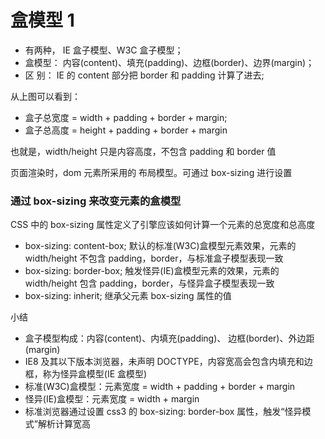 ---
---

# 盒模型 1

- 有两种， IE 盒子模型、W3C 盒子模型；
- 盒模型： 内容(content)、填充(padding)、边框(border)、边界(margin)；
- 区 别： IE 的 content 部分把 border 和 padding 计算了进去;

从上图可以看到：

- 盒子总宽度 = width + padding + border + margin;
- 盒子总高度 = height + padding + border + margin

也就是，width/height 只是内容高度，不包含 padding 和 border 值

页面渲染时，dom 元素所采用的 布局模型。可通过 box-sizing 进行设置

### 通过 box-sizing 来改变元素的盒模型

CSS 中的 box-sizing 属性定义了引擎应该如何计算一个元素的总宽度和总高度

- box-sizing: content-box; 默认的标准(W3C)盒模型元素效果，元素的 width/height 不包含 padding，border，与标准盒子模型表现一致
- box-sizing: border-box; 触发怪异(IE)盒模型元素的效果，元素的 width/height 包含 padding，border，与怪异盒子模型表现一致
- box-sizing: inherit; 继承父元素 box-sizing 属性的值

小结

- 盒子模型构成：内容(content)、内填充(padding)、 边框(border)、外边距(margin)
- IE8 及其以下版本浏览器，未声明 DOCTYPE，内容宽高会包含内填充和边框，称为怪异盒模型(IE 盒模型)
- 标准(W3C)盒模型：元素宽度 = width + padding + border + margin
- 怪异(IE)盒模型：元素宽度 = width + margin
- 标准浏览器通过设置 css3 的 box-sizing: border-box 属性，触发“怪异模式”解析计算宽高
